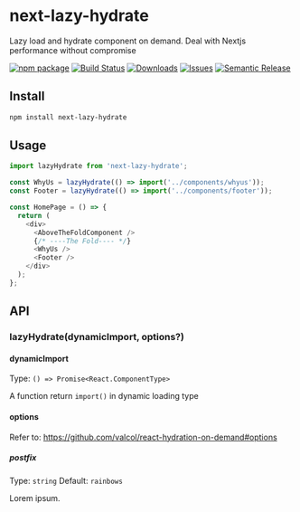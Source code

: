 # next-lazy-hydrate

Lazy load and hydrate component on demand. Deal with Nextjs performance without compromise

[![npm package][npm-img]][npm-url]
[![Build Status][build-img]][build-url]
[![Downloads][downloads-img]][downloads-url]
[![Issues][issues-img]][issues-url]
[![Semantic Release][semantic-release-img]][semantic-release-url]

## Install

```bash
npm install next-lazy-hydrate
```

## Usage

```ts
import lazyHydrate from 'next-lazy-hydrate';

const WhyUs = lazyHydrate(() => import('../components/whyus'));
const Footer = lazyHydrate(() => import('../components/footer'));

const HomePage = () => {
  return (
    <div>
      <AboveTheFoldComponent />
      {/* ----The Fold---- */}
      <WhyUs />
      <Footer />
    </div>
  );
};
```

## API

### lazyHydrate(dynamicImport, options?)

#### dynamicImport

Type: `() => Promise<React.ComponentType>`

A function return `import()` in dynamic loading type

#### options

Refer to: https://github.com/valcol/react-hydration-on-demand#options

##### postfix

Type: `string`
Default: `rainbows`

Lorem ipsum.

[build-img]: https://github.com/thanhlmm/next-lazy-hydrate/actions/workflows/release.yml/badge.svg
[build-url]: https://github.com/thanhlmm/next-lazy-hydrate/actions/workflows/release.yml
[downloads-img]: https://img.shields.io/npm/dt/next-lazy-hydrate
[downloads-url]: https://www.npmtrends.com/next-lazy-hydrate
[npm-img]: https://img.shields.io/npm/v/next-lazy-hydrate
[npm-url]: https://www.npmjs.com/package/next-lazy-hydrate
[issues-img]: https://img.shields.io/github/issues/thanhlmm/next-lazy-hydrate
[issues-url]: https://github.com/thanhlmm/next-lazy-hydrate/issues
[codecov-img]: https://codecov.io/gh/thanhlmm/next-lazy-hydrate/branch/main/graph/badge.svg
[codecov-url]: https://codecov.io/gh/thanhlmm/next-lazy-hydrate
[semantic-release-img]: https://img.shields.io/badge/%20%20%F0%9F%93%A6%F0%9F%9A%80-semantic--release-e10079.svg
[semantic-release-url]: https://github.com/semantic-release/semantic-release
[commitizen-img]: https://img.shields.io/badge/commitizen-friendly-brightgreen.svg
[commitizen-url]: http://commitizen.github.io/cz-cli/
